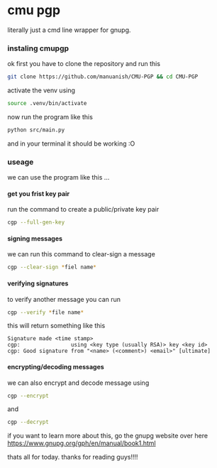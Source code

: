 # **cmu pgp**

literally just a cmd line wrapper for gnupg.

### instaling cmupgp

ok first you have to clone the repository and run this

```bash
git clone https://github.com/manuanish/CMU-PGP && cd CMU-PGP
```

activate the venv using

```bash
source .venv/bin/activate
```

now run the program like this

```bash
python src/main.py
```

and in your terminal it should be working :O

### useage

we can use the program like this ...

#### get you frist key pair

run the command to create a public/private key pair

```bash
cgp --full-gen-key
```

#### signing messages

we can run this command to clear-sign a message

```bash
cgp --clear-sign *fiel name*
```

#### verifying signatures

to verify another message you can run

```bash
cgp --verify *file name*
```

this will return something like this

```
Signature made <time stamp>
cgp:                using <key type (usually RSA)> key <key id>
cgp: Good signature from "<name> (<comment>) <email>" [ultimate]
```

#### encrypting/decoding messages

we can also encrypt and decode message using

```bash
cgp --encrypt
```

and

```bash
cgp --decrypt
```

if you want to learn more about this, go the gnupg website over here https://www.gnupg.org/gph/en/manual/book1.html

thats all for today. thanks for reading guys!!!!

